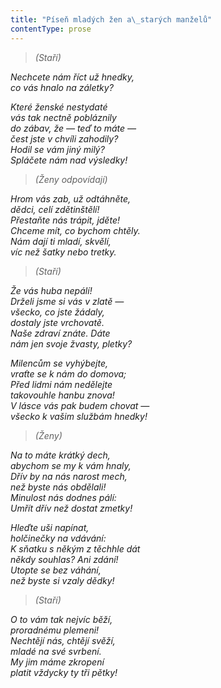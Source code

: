 ```yaml
---
title: "Píseň mladých žen a\_starých manželů"
contentType: prose
---
```


> _(Staří)_

_Nechcete nám říct už hnedky,  
co vás hnalo na záletky?_

_Které ženské nestydaté  
vás tak nectně pobláznily  
do zábav, že — teď to máte —  
čest jste v chvíli zahodily?  
Hodil se vám jiný milý?  
Spláčete nám nad výsledky!_

> _(Ženy odpovídají)_

_Hrom vás zab, už odtáhněte,  
dědci, celí zdětinštělí!  
Přestaňte nás trápit, jděte!  
Chceme mít, co bychom chtěly.  
Nám dají ti mladí, skvělí,  
víc než šatky nebo tretky._

> _(Staří)_

_Že vás huba nepálí!  
Drželi jsme si vás v zlatě —  
všecko, co jste žádaly,  
dostaly jste vrchovatě.  
Naše zdraví znáte. Dáte  
nám jen svoje žvasty, pletky?_

_Milencům se vyhýbejte,  
vraťte se k nám do domova;  
Před lidmi nám nedělejte  
takovouhle hanbu znova!  
V lásce vás pak budem chovat —  
všecko k vašim službám hnedky!_

> _(Ženy)_

_Na to máte krátký dech,  
abychom se my k vám hnaly,  
Dřív by na nás narost mech,  
než byste nás obdělali!  
Minulost nás dodnes pálí:  
Umřít dřív než dostat zmetky!_

_Hleďte uši napínat,  
holčinečky na vdávání:  
K sňatku s někým z těchhle dát  
někdy souhlas? Ani zdání!  
Utopte se bez váhání,  
než byste si vzaly dědky!_

> _(Staří)_

_O to vám tak nejvíc běží,  
proradnému plemeni!  
Nechtějí nás, chtějí svěží,  
mladé na své svrbení.  
My jim máme zkropení  
platit vždycky ty tři pětky!_
